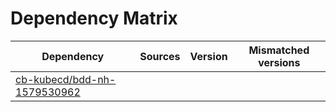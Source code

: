 # Dependency Matrix

Dependency | Sources | Version | Mismatched versions
---------- | ------- | ------- | -------------------
[cb-kubecd/bdd-nh-1579530962](https://github.com/cb-kubecd/bdd-nh-1579530962.git) |  | []() | 
